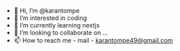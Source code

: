 - 👋 Hi, I’m @karantompe
- 👀 I’m interested in coding
- 🌱 I’m currently learning nextjs
- 💞️ I’m looking to collaborate on ...
- 📫 How to reach me - mail - karantompe49@gmail.com

<!---
karantompe/karantompe is a ✨ special ✨ repository because its `README.md` (this file) appears on your GitHub profile.
You can click the Preview link to take a look at your changes.
--->
